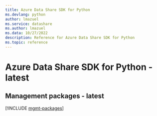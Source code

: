 ```yaml
---
title: Azure Data Share SDK for Python
ms.devlang: python
author: lmazuel
ms.service: datashare
ms.author: lmazuel
ms.data: 10/27/2022
description: Reference for Azure Data Share SDK for Python
ms.topic: reference
---
```

# Azure Data Share SDK for Python - latest

## Management packages - latest
[!INCLUDE [mgmt-packages](data-share-mgmt-index.md)]